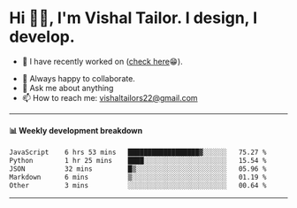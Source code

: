 # Hi 👋🏻, I'm Vishal Tailor. I design, I develop.

- 🔭 I have recently worked on ([check here](https://vishaltailor.com)😁).
<!-- - 🎦 Currently watching: JavaScript: The Hard Parts By Will Sentance. -->
- 👯 Always happy to collaborate.
- 💬 Ask me about anything
- 📫 How to reach me: <a href="mailto:vishaltailors22@gmail.com">vishaltailors22@gmail.com</a>

<hr /> 
<h4>📊 Weekly development breakdown</h4>
<!--START_SECTION:waka-->

```txt
JavaScript    6 hrs 53 mins   ██████████████████▓░░░░░░   75.27 %
Python        1 hr 25 mins    ████░░░░░░░░░░░░░░░░░░░░░   15.54 %
JSON          32 mins         █▒░░░░░░░░░░░░░░░░░░░░░░░   05.96 %
Markdown      6 mins          ▒░░░░░░░░░░░░░░░░░░░░░░░░   01.19 %
Other         3 mins          ░░░░░░░░░░░░░░░░░░░░░░░░░   00.64 %
```

<!--END_SECTION:waka-->
<hr /> 

<!-- ![](./profile-3d-contrib/profile-green-animate.svg) -->
